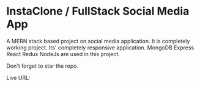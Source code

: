 # InstaClone / FullStack Social Media App

A MERN stack based project on social media application. It is completely working project. Its' completely responsive application. MongoDB Express React Redux NodeJs are used in this project.

Don't forget to star the repo. 

Live URL: 